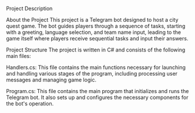 
Project Description

About the Project
This project is a Telegram bot designed to host a city quest game. The bot guides players through a sequence of tasks, starting with a greeting, language selection, and team name input, leading to the game itself where players receive sequential tasks and input their answers.

Project Structure
The project is written in C# and consists of the following main files:

Handlers.cs: This file contains the main functions necessary for launching and handling various stages of the program, including processing user messages and managing game logic.

Program.cs: This file contains the main program that initializes and runs the Telegram bot. It also sets up and configures the necessary components for the bot's operation.
